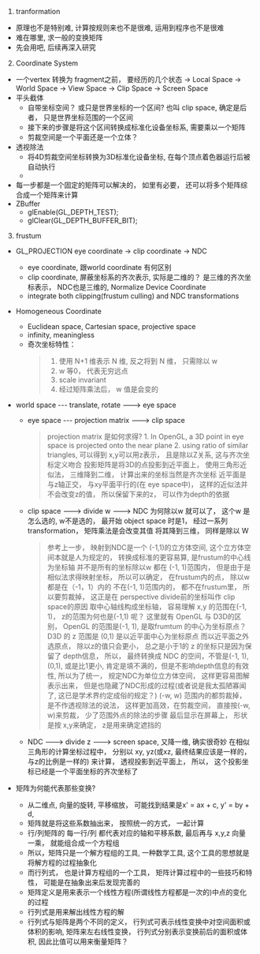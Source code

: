 
1. tranformation
- 原理也不是特别难, 计算按规则来也不是很难, 运用到程序也不是很难
- 难在哪里, 求一般的变换矩阵
- 先会用吧, 后续再深入研究

2. Coordinate System
- 一个vertex 转换为 fragment之前， 要经历的几个状态
    -> Local Space -> World Space -> View  Space -> Clip Space -> Screen Space
- 平头截体 
    * 自带坐标空间？  或只是世界坐标的一个区间? 也叫 clip space, 确定是后者， 只是世界坐标范围的一个区间
    * 接下来的步骤是将这个区间转换成标准化设备坐标系, 需要乘以一个矩阵
    * 剪裁空间是一个平面还是一个立体？
- 透视除法
    * 将4D剪裁空间坐标转换为3D标准化设备坐标, 在每个顶点着色器运行后被自动执行
    * 
- 每一步都是一个固定的矩阵可以解决的， 如里有必要， 还可以将多个矩阵综合成一个矩阵来计算
- ZBuffer
    * glEnable(GL_DEPTH_TEST);
    * glClear(GL_DEPTH_BUFFER_BIT);

3. frustum
- GL_PROJECTION
    eye coordinate -> clip coordinate -> NDC
    * eye coordinate, 跟world coordinate 有何区别
    * clip coordinate, 屏蔽坐标系的齐次表示, 实际是二维的？
        是三维的齐次坐标表示， NDC也是三维的, Normalize Device Coordinate
    * integrate both clipping(frustum culling) and NDC transformations

- Homogeneous Coordinate
    * Euclidean space, Cartesian space, projective space
    * infinity, meaningless
    * 奇次坐标特性：
        > 1. 使用 N+1 维表示 N 维, 反之将到 N 维， 只需除以 w
        > 2. w 等0， 代表无穷远点
        > 3. scale invariant
        > 4. 经过矩阵乘法后， w 值是会变的

- world space --- translate, rotate ---> eye space
    * eye space --- projection matrix ---> clip space
        > projection matrix 是如何求得?
            1. In OpenGL, a 3D point in eye space is projected onto the near plane
            2. using ratio of similar triangles, 可以得到 x,y可以用z表示， 且是除以Z关系, 这与齐次坐标定义吻合
        > 投影矩阵是将3D的点投影到近平面上， 使用三角形近似法， 三维降到二维， 计算出来的坐标当然是齐次坐标
        > 近平面是与z轴正交， 与xy平面平行的(在 eye space中)， 这样的近似法并不会改变z的值， 所以保留下来的z， 可以作为depth的依据
    * clip space ---> divide w ---> NDC
        为何除以w 就可以了， 这个w 是怎么选的, w不是选的， 最开始 object space 时是1， 经过一系列transformation， 矩阵乘法是会改变其值
        将其降到三维， 同样是除以 W
        > 参考上一步， 映射到NDC是一个 (-1,1)的立方体空间, 这个立方体空间本就是人为规定的， 转换成标准的更容易算, 是frustum的中心线为坐标轴
        > 并不是所有的坐标除以w 都在 (-1, 1)范围内， 但是由于是相似法求得映射坐标， 所以可以确定， 在frustum内的点， 除以w都是在（-1，1）内的
        > 不在(-1, 1)范围内的， 都不在frustum里， 所以要剪裁掉， 这正是在 perspective divide前的坐标叫作 clip space的原因
            取中心轴线构成坐标轴， 容易理解 x,y 的范围在(-1, 1)， z的范围为何也是(-1,1) 呢？ 
            这里就有 OpenGL 与 D3D的区别， OpenGL 的范围是(-1, 1), 是取frumtum 的中心为坐标原点？ D3D 的 z 范围是 (0,1) 是以近平面中心为坐标原点
            而以近平面之外选原点， 除以z的值只会更小， 总之是小于1的
        > z 的坐标只是因为保留了 depth信息， 所以， 最终转换成 NDC 的空间，不管是(-1, 1), (0,1), 或是比1更小,  肯定是填不满的，但是不影响depth信息的有效性, 所以为了统一， 规定NDC为单位立方体空间， 这样更容易图解表示出来， 但是也隐藏了NDC形成的过程(或者说是我太孤陋寡闻了, 这已是学术界约定成俗的规定？)
        > (-w, w) 范围内的都剪裁掉， 是不作透视除法的说法， 这样更加高效，在剪裁空间， 直接按(-w, w)来剪裁， 少了范围外点的除法的步骤
            最后显示在屏幕上， 形状是按 x,y来确定， z是用来确定遮挡的
    * NDC ---> divide z ---> screen space, 又降一维, 确实很奇妙
        在相似三角形的计算坐标过程中， 分别以 xy, yz(或xz, 最终结果应该是一样的，与z的比例是一样的) 来计算， 透视投影到近平面上， 所以， 这个投影坐标已经是一个平面坐标的齐次坐标了

- 矩阵为何能代表那些变换?
    * 从二维点, 向量的旋转, 平移缩放， 可能找到结果是x' = ax + c, y' = by + d, 
    * 矩阵就是将这些系数抽出来， 按照统一的方式， 一起计算
    * 行/列矩阵的 每一行/列 都代表对应的轴和平移系数, 最后再与 x,y,z 向量一乘， 就能组合成一个方程组
    * 所以，矩阵只是一个解方程组的工具, 一种数学工具, 这个工具的思想就是将解方程的过程抽象化
    * 而行列式， 也是计算方程组的一个工具， 矩阵计算过程中的一些技巧和特性， 可能是在抽象出来后发现完善的
    * 矩阵定义是用来表示一个线性方程(所谓线性方程都是一次的)中点的变化的过程
    * 行列式是用来解出线性方程的解
    * 行列式与矩阵是两个不同的定义， 行列式可表示线性变换中对空间面积或体积的影响, 矩阵来左右线性变换， 行列式分别表示变换前后的面积或体积, 因此比值可以用来衡量矩阵？
    